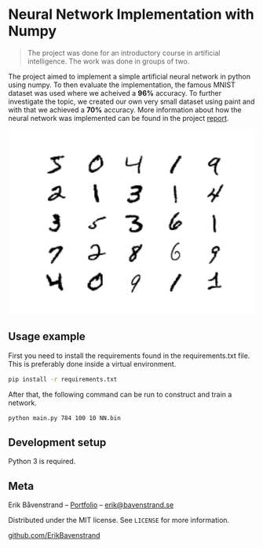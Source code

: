 # Neural Network Implementation with Numpy
> The project was done for an introductory course in artificial intelligence. The work was done in groups of two.

The project aimed to implement a simple artificial neural network in python using numpy. To then evaluate the implementation, the famous MNIST dataset was used where we acheived a **96%** accuracy. To further investigate the topic, we created our own very small dataset using paint and with that we achieved a **70%** accuracy. More information about how the neural network was implemented can be found in the project [report](Neural-Network_Report.pdf).

<p align="center">
  <img src="./images/MNIST.png" />
</p>

## Usage example
First you need to install the requirements found in the requirements.txt file. This is preferably done inside a virtual environment.
```sh
pip install -r requirements.txt
```
After that, the following command can be run to construct and train a network.
```sh
python main.py 784 100 10 NN.bin
```

## Development setup

Python 3 is required.


## Meta

Erik Båvenstrand – [Portfolio](https://bavenstrand.se) – erik@bavenstrand.se

Distributed under the MIT license. See ``LICENSE`` for more information.

[github.com/ErikBavenstrand](https://github.com/ErikBavenstrand)